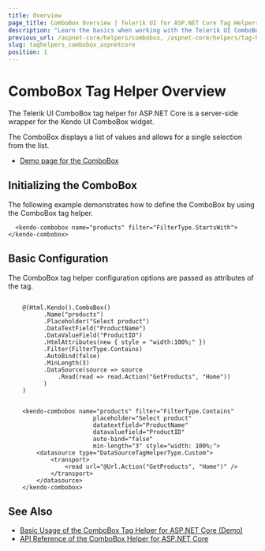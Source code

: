 ```yaml
---
title: Overview
page_title: ComboBox Overview | Telerik UI for ASP.NET Core Tag Helpers
description: "Learn the basics when working with the Telerik UI ComboBox tag helper for ASP.NET Core (MVC 6 or ASP.NET Core MVC)."
previous_url: /aspnet-core/helpers/combobox, /aspnet-core/helpers/tag-helpers/combobox
slug: taghelpers_combobox_aspnetcore
position: 1
---
```


# ComboBox Tag Helper Overview

The Telerik UI ComboBox tag helper for ASP.NET Core is a server-side wrapper for the Kendo UI ComboBox widget.

The ComboBox displays a list of values and allows for a single selection from the list.

* [Demo page for the ComboBox](https://demos.telerik.com/aspnet-core/combobox/tag-helper)

## Initializing the ComboBox

The following example demonstrates how to define the ComboBox by using the ComboBox tag helper.

      <kendo-combobox name="products" filter="FilterType.StartsWith"></kendo-combobox>

## Basic Configuration

The ComboBox tag helper configuration options are passed as attributes of the tag.

```cshtml

    @(Html.Kendo().ComboBox()
          .Name("products")
          .Placeholder("Select product")
          .DataTextField("ProductName")
          .DataValueField("ProductID")
          .HtmlAttributes(new { style = "width:100%;" })
          .Filter(FilterType.Contains)
          .AutoBind(false)
          .MinLength(3)
          .DataSource(source => source
              .Read(read => read.Action("GetProducts", "Home"))
          )
    )
```
```tagHelper

    <kendo-combobox name="products" filter="FilterType.Contains"
                        placeholder="Select product"
                        datatextfield="ProductName"
                        datavaluefield="ProductID"
                        auto-bind="false"
                        min-length="3" style="width: 100%;">
        <datasource type="DataSourceTagHelperType.Custom">
            <transport>
                <read url="@Url.Action("GetProducts", "Home")" />
            </transport>
        </datasource>
    </kendo-combobox>
```

## See Also

* [Basic Usage of the ComboBox Tag Helper for ASP.NET Core (Demo)](https://demos.telerik.com/aspnet-core/combobox/tag-helper)
* [API Reference of the ComboBox Helper for ASP.NET Core](/api/combobox)
